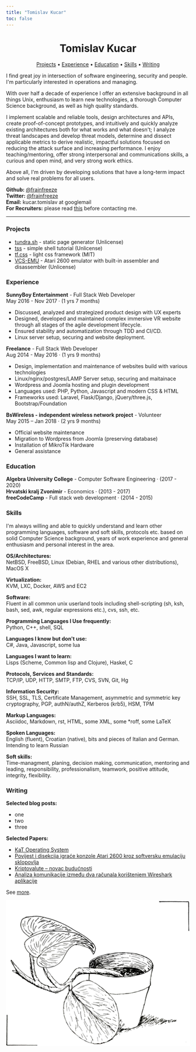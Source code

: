 ```yaml
---
title: "Tomislav Kucar"
toc: false
---
```


<h1 align="center">Tomislav Kucar</h1>
<div align="center">
    <p>
        <a href="#projects">Projects</a> •
        <a href="#experience">Experience</a> •
        <a href="#education">Education</a> •
        <a href="#skills">Skills</a> •
        <a href="#writing">Writing</a>
    </p>
</div>

I find great joy in intersection of software engineering, security and people. I'm particularly interested in operations and managing. 

With over half a decade of experience I offer an extensive background in all things Unix, enthusiasm to learn new technologies, a thorough Computer Science background, as well as high quality standards. 

I implement scalable and reliable tools, design architectures and APIs, create proof-of-concept prototypes, and intuitively and quickly analyze existing architectures both for what works and what doesn't; I analyze threat landscapes and develop threat models, determine and dissect applicable metrics to derive realistic, impactful solutions focused on reducing the attack surface and increasing performance. I enjoy teaching/mentoring, offer strong interpersonal and communications skills, a curious and open mind, and very strong work ethics. 

Above all, I'm driven by developing solutions that have a long-term impact and solve real problems for all users.

**Github:** [@frainfreeze](https://github.com/frainfreeze)<br/>
**Twitter:** [@frainfreeze](https://twitter.com/frainfreeze)<br/>
**Email:** kucar.tomislav at googlemail<br/>
**For Recruiters:** please read [this](recruiters.html) before contacting me.

----

### <a name="projects"></a>Projects
+ [tundra.sh](https://github.com/frainfreeze/tundra#readme) - static page generator (Unlicense)
+ [tss](https://github.com/frainfreeze/tss#readme) - simple shell tutorial (Unlicense)
+ [tf.css](https://frainfreeze.github.io/tf-css/) - light css framework (MIT)
+ [VCS-EMU](https://github.com/frainfreeze/VCS-EMU#readme) - Atari 2600 emulator with built-in assembler and disassembler (Unlicense)


### <a name="experience"></a>Experience
**SunnyBoy Entertainment** - Full Stack Web Developer<br/>
May 2016 - Nov 2017 · (1 yrs 7 months)
- Discussed, analyzed and strategized product design with UX experts
- Designed, developed and maintained complex immersive VR website through all stages of the agile development lifecycle.
- Ensured stability and automatization through TDD and CI/CD.
- Linux server setup, securing and website deployment.

**Freelance** - Full Stack Web Developer<br/>
Aug 2014 - May 2016 · (1 yrs 9 months)
- Design, implementation and maintenance of websites build with various technologies
- Linux/nginx/postgres/LAMP Server setup, securing and maitainace
- Wordpress and Joomla hosting and plugin development
- Languages used: PHP, Python, Javascript and modern CSS & HTML
- Frameworks used: Laravel, Flask/Django, jQuery/three.js, Bootstrap/Foundation

**BsWireless - independent wireless network project** - Volunteer<br/>
May 2015 – Jan 2018 · (2 yrs 9 months)
- Official website maintenance
- Migration to Wordpress from Joomla (preserving database)
- Installation of MikroTik Hardware
- General assistance 

### <a name="education"></a>Education
**Algebra University College** - Computer Software Engineering · (2017 - 2020)<br/>
**Hrvatski kralj Zvonimir** - Economics · (2013 - 2017)<br/>
**freeCodeCamp** - Full stack web development · (2014 - 2015)<br/>


### <a name="skills"></a>Skills
I'm always willing and able to quickly understand and learn other programming 
languages, software and soft skills, protocols etc. based on solid Computer Science 
background, years of work experience and general enthusiasm and personal interest 
in the area.

**OS/Architectures:**<br/>
NetBSD, FreeBSD, Linux (Debian, RHEL and various other distributions), MacOS X

**Virtualization:**<br/>
KVM, LXC, Docker, AWS and EC2

**Software:**<br/>
Fluent in all common unix userland tools including shell-scripting (sh, ksh, bash, sed, awk, regular expressions etc.), cvs, ssh, etc.

**Programming Languages I Use frequently:**<br/>
Python, C++, shell, SQL

**Languages I know but don't use:** <br/>
C#, Java, Javascript, some lua

**Languages I want to learn:**<br/>
Lisps (Scheme, Common lisp and Clojure), Haskel, C

**Protocols, Services and Standards:**<br/>
TCP/IP, UDP, HTTP, SMTP, FTP, CVS, SVN, Git, Hg

**Information Security:**<br/>
SSH, SSL, TLS, Certificate Management, asymmetric and symmetric key cryptography, PGP, authN/authZ, Kerberos (krb5), HSM, TPM

**Markup Languages:**<br/>
Asciidoc, Markdown, rst, HTML, some XML, some *roff, some LaTeX

**Spoken Languages:**<br/>
English (fluent), Croatian (native), bits and pieces of Italian and German. Intending to learn Russian

**Soft skills:**<br/>
Time-managment, planing, decision making, communication, mentoring and leading,
responsibility, professionalism, teamwork, positive attitude, integrity, flexibility.

### <a name="writing"></a>Writing
**Selected blog posts:**
- one
- two
- three
  
**Selected Papers:**
+ [KaT Operating System](https://cdn.rawgit.com/frainfreeze/studying/7acbe0e9/university/papers/KaT%20OS.pdf)
+ [Povijest i disekcija igraće konzole Atari 2600 kroz softversku emulaciju sklopovlja](https://cdn.rawgit.com/frainfreeze/studying/7acbe0e9/university/papers/Kucar_atari2600.pdf)
+ [Kriptovalute – novac budućnosti](https://cdn.rawgit.com/frainfreeze/studying/7acbe0e9/university/papers/tkucar-Kriptovalute-novac_buducnosti.pdf)
+ [Analiza komunikacije između dva računala korištenjem Wireshark aplikacije](https://cdn.rawgit.com/frainfreeze/studying/7acbe0e9/university/10005-ComputerNetworks/tkucar-Analiza_komunikacije_izmedu_dva_racunala_koristenjem_Wiresharka.pdf)

See [more](../posts/index.html).

<div align="center"><img alt="plant drawing" src="img/plant.jpg"></div>